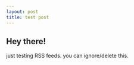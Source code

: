 ```yaml
---
layout: post
title: test post
---
```


## Hey there!
just testing RSS feeds. you can ignore/delete this.